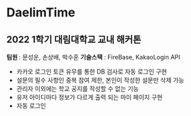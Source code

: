 # DaelimTime
## 2022 1학기 대림대학교 교내 해커톤

<b> 팀원 </b>: 문성운, 손상배, 박수훈
<b>기술스택</b> : FireBase, KakaoLogin API

- 카카오 로그인 토큰 유무를 통한 DB 검사로 자동 로그인 구현
- 설문의 필수 사항인 중복 참여 제한, 본인이 작성한 설문만 삭제 가능
- 관리자 이외에는 학교 공지를 작성할 수 없는 기능
- 유저 아이디마다 정보가 다르게 출력 되는 마이 페이지 구현
- 자동 로그인
